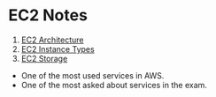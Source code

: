 # EC2 Notes

1. [EC2 Architecture](./EC2-Architecture)
2. [EC2 Instance Types](./EC2-Instance-Types.md)
3. [EC2 Storage](./EC2-Storage.md)

* One of the most used services in AWS.
* One of the most asked about services in the exam.


